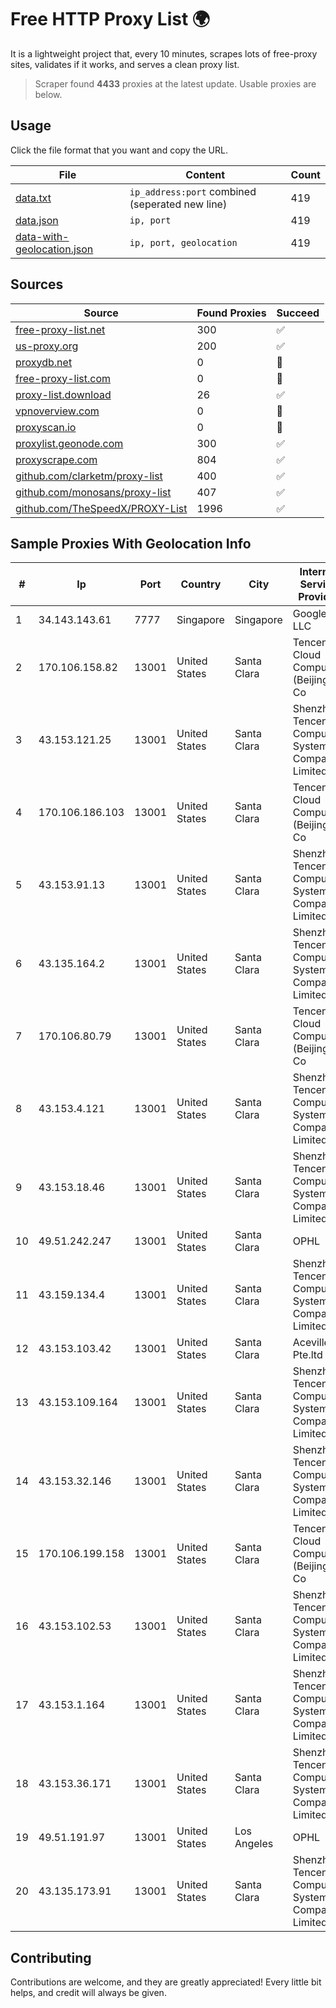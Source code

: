 
# Free HTTP Proxy List 🌍

It is a lightweight project that, every 10 minutes, scrapes lots of free-proxy sites, validates if it works, and serves a clean proxy list.


> Scraper found **4433** proxies at the latest update. Usable proxies are below.

## Usage

Click the file format that you want and copy the URL.


|File|Content|Count|
|----|-------|-----|
|[data.txt](https://raw.githubusercontent.com/themiralay/Proxy-List-World/master/data.txt)|`ip_address:port` combined (seperated new line)|419|
|[data.json](https://raw.githubusercontent.com/themiralay/Proxy-List-World/master/data.json)|`ip, port`|419|
|[data-with-geolocation.json](https://raw.githubusercontent.com/themiralay/Proxy-List-World/master/data-with-geolocation.json)|`ip, port, geolocation`|419|

## Sources

|Source|Found Proxies|Succeed|
|------|-------------|-------|
|[free-proxy-list.net](https://free-proxy-list.net)|300|✅|
|[us-proxy.org](https://www.us-proxy.org)|200|✅|
|[proxydb.net](http://proxydb.net)|0|🚫|
|[free-proxy-list.com](https://free-proxy-list.com/?page=&port=&type%5B%5D=http&type%5B%5D=https&up_time=0&search=Search)|0|🚫|
|[proxy-list.download](https://www.proxy-list.download/HTTP)|26|✅|
|[vpnoverview.com](https://vpnoverview.com/privacy/anonymous-browsing/free-proxy-servers)|0|🚫|
|[proxyscan.io](https://www.proxyscan.io)|0|🚫|
|[proxylist.geonode.com](https://proxylist.geonode.com/api/proxy-list?limit=300&page=1&sort_by=lastChecked&sort_type=desc&protocols=http,https)|300|✅|
|[proxyscrape.com](https://api.proxyscrape.com/v2/?request=displayproxies&protocol=http&timeout=10000&country=all&ssl=all&anonymity=all)|804|✅|
|[github.com/clarketm/proxy-list](https://raw.githubusercontent.com/clarketm/proxy-list/master/proxy-list-raw.txt)|400|✅|
|[github.com/monosans/proxy-list](https://raw.githubusercontent.com/monosans/proxy-list/main/proxies/http.txt)|407|✅|
|[github.com/TheSpeedX/PROXY-List](https://raw.githubusercontent.com/TheSpeedX/PROXY-List/master/http.txt)|1996|✅|


## Sample Proxies With Geolocation Info

|#|Ip|Port|Country|City|Internet Service Provider|
|-|--|----|-------|----|-------------------------|
|1|34.143.143.61|7777|Singapore|Singapore|Google LLC|
|2|170.106.158.82|13001|United States|Santa Clara|Tencent Cloud Computing (Beijing) Co|
|3|43.153.121.25|13001|United States|Santa Clara|Shenzhen Tencent Computer Systems Company Limited|
|4|170.106.186.103|13001|United States|Santa Clara|Tencent Cloud Computing (Beijing) Co|
|5|43.153.91.13|13001|United States|Santa Clara|Shenzhen Tencent Computer Systems Company Limited|
|6|43.135.164.2|13001|United States|Santa Clara|Shenzhen Tencent Computer Systems Company Limited|
|7|170.106.80.79|13001|United States|Santa Clara|Tencent Cloud Computing (Beijing) Co|
|8|43.153.4.121|13001|United States|Santa Clara|Shenzhen Tencent Computer Systems Company Limited|
|9|43.153.18.46|13001|United States|Santa Clara|Shenzhen Tencent Computer Systems Company Limited|
|10|49.51.242.247|13001|United States|Santa Clara|OPHL|
|11|43.159.134.4|13001|United States|Santa Clara|Shenzhen Tencent Computer Systems Company Limited|
|12|43.153.103.42|13001|United States|Santa Clara|Aceville Pte.ltd|
|13|43.153.109.164|13001|United States|Santa Clara|Shenzhen Tencent Computer Systems Company Limited|
|14|43.153.32.146|13001|United States|Santa Clara|Shenzhen Tencent Computer Systems Company Limited|
|15|170.106.199.158|13001|United States|Santa Clara|Tencent Cloud Computing (Beijing) Co|
|16|43.153.102.53|13001|United States|Santa Clara|Shenzhen Tencent Computer Systems Company Limited|
|17|43.153.1.164|13001|United States|Santa Clara|Shenzhen Tencent Computer Systems Company Limited|
|18|43.153.36.171|13001|United States|Santa Clara|Shenzhen Tencent Computer Systems Company Limited|
|19|49.51.191.97|13001|United States|Los Angeles|OPHL|
|20|43.135.173.91|13001|United States|Santa Clara|Shenzhen Tencent Computer Systems Company Limited|



## Contributing

Contributions are welcome, and they are greatly appreciated! Every
little bit helps, and credit will always be given.


